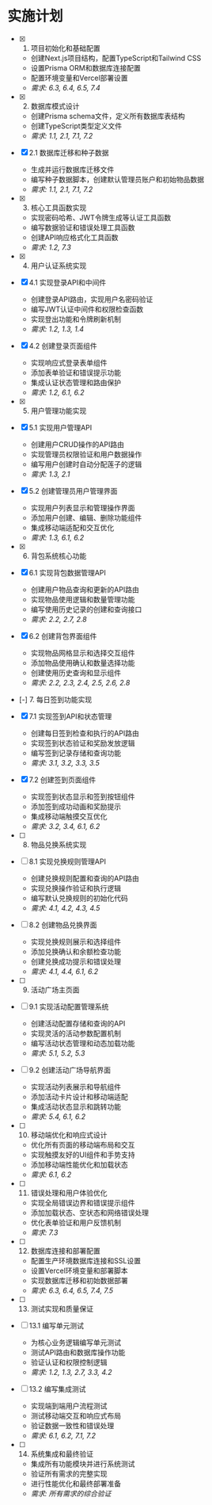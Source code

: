 # 实施计划

- [x] 1. 项目初始化和基础配置
  - 创建Next.js项目结构，配置TypeScript和Tailwind CSS
  - 设置Prisma ORM和数据库连接配置
  - 配置环境变量和Vercel部署设置
  - _需求: 6.3, 6.4, 6.5, 7.4_

- [x] 2. 数据库模式设计
  - 创建Prisma schema文件，定义所有数据库表结构
  - 创建TypeScript类型定义文件
  - _需求: 1.1, 2.1, 7.1, 7.2_

- [x] 2.1 数据库迁移和种子数据
  - 生成并运行数据库迁移文件
  - 编写种子数据脚本，创建默认管理员账户和初始物品数据
  - _需求: 1.1, 2.1, 7.1, 7.2_

- [x] 3. 核心工具函数实现
  - 实现密码哈希、JWT令牌生成等认证工具函数
  - 编写数据验证和错误处理工具函数
  - 创建API响应格式化工具函数
  - _需求: 1.2, 7.3_

- [x] 4. 用户认证系统实现
- [x] 4.1 实现登录API和中间件
  - 创建登录API路由，实现用户名密码验证
  - 编写JWT认证中间件和权限检查函数
  - 实现登出功能和令牌刷新机制
  - _需求: 1.2, 1.3, 1.4_

- [x] 4.2 创建登录页面组件
  - 实现响应式登录表单组件
  - 添加表单验证和错误提示功能
  - 集成认证状态管理和路由保护
  - _需求: 1.2, 6.1, 6.2_

- [x] 5. 用户管理功能实现
- [x] 5.1 实现用户管理API
  - 创建用户CRUD操作的API路由
  - 实现管理员权限验证和用户数据操作
  - 编写用户创建时自动分配莲子的逻辑
  - _需求: 1.3, 2.1_

- [x] 5.2 创建管理员用户管理界面
  - 实现用户列表显示和管理操作界面
  - 添加用户创建、编辑、删除功能组件
  - 集成移动端适配和交互优化
  - _需求: 1.3, 6.1, 6.2_

- [x] 6. 背包系统核心功能
- [x] 6.1 实现背包数据管理API
  - 创建用户物品查询和更新的API路由
  - 实现物品使用逻辑和数量管理功能
  - 编写使用历史记录的创建和查询接口
  - _需求: 2.2, 2.7, 2.8_

- [x] 6.2 创建背包界面组件
  - 实现物品网格显示和选择交互组件
  - 添加物品使用确认和数量选择功能
  - 创建使用历史查询和显示组件
  - _需求: 2.2, 2.3, 2.4, 2.5, 2.6, 2.8_

- [-] 7. 每日签到功能实现
- [x] 7.1 实现签到API和状态管理
  - 创建每日签到检查和执行的API路由
  - 实现签到状态验证和奖励发放逻辑
  - 编写签到记录存储和查询功能
  - _需求: 3.1, 3.2, 3.3, 3.5_

- [x] 7.2 创建签到页面组件
  - 实现签到状态显示和签到按钮组件
  - 添加签到成功动画和奖励提示
  - 集成移动端触摸交互优化
  - _需求: 3.2, 3.4, 6.1, 6.2_

- [ ] 8. 物品兑换系统实现
- [ ] 8.1 实现兑换规则管理API
  - 创建兑换规则配置和查询的API路由
  - 实现兑换操作验证和执行逻辑
  - 编写默认兑换规则的初始化代码
  - _需求: 4.1, 4.2, 4.3, 4.5_

- [ ] 8.2 创建物品兑换界面
  - 实现兑换规则展示和选择组件
  - 添加兑换确认和余额检查功能
  - 创建兑换成功提示和错误处理
  - _需求: 4.1, 4.4, 6.1, 6.2_

- [ ] 9. 活动广场主页面
- [ ] 9.1 实现活动配置管理系统
  - 创建活动配置存储和查询的API
  - 实现灵活的活动参数配置机制
  - 编写活动状态管理和动态加载功能
  - _需求: 5.1, 5.2, 5.3_

- [ ] 9.2 创建活动广场导航界面
  - 实现活动列表展示和导航组件
  - 添加活动卡片设计和移动端适配
  - 集成活动状态显示和跳转功能
  - _需求: 5.4, 6.1, 6.2_

- [ ] 10. 移动端优化和响应式设计
  - 优化所有页面的移动端布局和交互
  - 实现触摸友好的UI组件和手势支持
  - 添加移动端性能优化和加载状态
  - _需求: 6.1, 6.2_

- [ ] 11. 错误处理和用户体验优化
  - 实现全局错误边界和错误提示组件
  - 添加加载状态、空状态和网络错误处理
  - 优化表单验证和用户反馈机制
  - _需求: 7.3_

- [ ] 12. 数据库连接和部署配置
  - 配置生产环境数据库连接和SSL设置
  - 设置Vercel环境变量和部署脚本
  - 实现数据库迁移和初始数据部署
  - _需求: 6.3, 6.4, 6.5, 7.4, 7.5_

- [ ] 13. 测试实现和质量保证
- [ ] 13.1 编写单元测试
  - 为核心业务逻辑编写单元测试
  - 测试API路由和数据库操作功能
  - 验证认证和权限控制逻辑
  - _需求: 1.2, 1.3, 2.7, 3.3, 4.2_

- [ ] 13.2 编写集成测试
  - 实现端到端用户流程测试
  - 测试移动端交互和响应式布局
  - 验证数据一致性和错误处理
  - _需求: 6.1, 6.2, 7.1, 7.2_

- [ ] 14. 系统集成和最终验证
  - 集成所有功能模块并进行系统测试
  - 验证所有需求的完整实现
  - 进行性能优化和最终部署准备
  - _需求: 所有需求的综合验证_